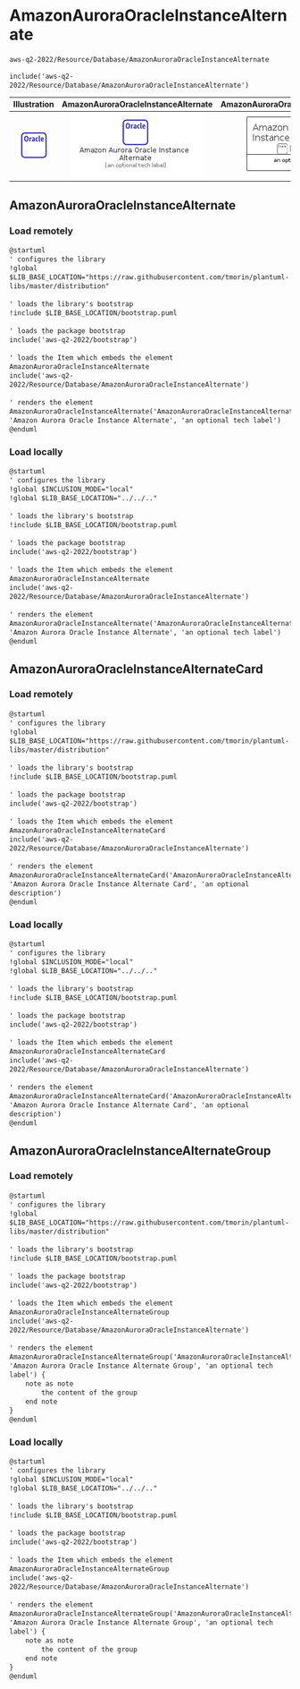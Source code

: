 # AmazonAuroraOracleInstanceAlternate


```text
aws-q2-2022/Resource/Database/AmazonAuroraOracleInstanceAlternate
```

```text
include('aws-q2-2022/Resource/Database/AmazonAuroraOracleInstanceAlternate')
```



| Illustration | AmazonAuroraOracleInstanceAlternate | AmazonAuroraOracleInstanceAlternateCard | AmazonAuroraOracleInstanceAlternateGroup |
| :---: | :---: | :---: | :---: |
| ![illustration for Illustration](../../../aws-q2-2022/Resource/Database/AmazonAuroraOracleInstanceAlternate.png) | ![illustration for AmazonAuroraOracleInstanceAlternate](../../../aws-q2-2022/Resource/Database/AmazonAuroraOracleInstanceAlternate.Local.png) | ![illustration for AmazonAuroraOracleInstanceAlternateCard](../../../aws-q2-2022/Resource/Database/AmazonAuroraOracleInstanceAlternateCard.Local.png) | ![illustration for AmazonAuroraOracleInstanceAlternateGroup](../../../aws-q2-2022/Resource/Database/AmazonAuroraOracleInstanceAlternateGroup.Local.png) |




## AmazonAuroraOracleInstanceAlternate

### Load remotely
```plantuml
@startuml
' configures the library
!global $LIB_BASE_LOCATION="https://raw.githubusercontent.com/tmorin/plantuml-libs/master/distribution"

' loads the library's bootstrap
!include $LIB_BASE_LOCATION/bootstrap.puml

' loads the package bootstrap
include('aws-q2-2022/bootstrap')

' loads the Item which embeds the element AmazonAuroraOracleInstanceAlternate
include('aws-q2-2022/Resource/Database/AmazonAuroraOracleInstanceAlternate')

' renders the element
AmazonAuroraOracleInstanceAlternate('AmazonAuroraOracleInstanceAlternate', 'Amazon Aurora Oracle Instance Alternate', 'an optional tech label')
@enduml
```

### Load locally
```plantuml
@startuml
' configures the library
!global $INCLUSION_MODE="local"
!global $LIB_BASE_LOCATION="../../.."

' loads the library's bootstrap
!include $LIB_BASE_LOCATION/bootstrap.puml

' loads the package bootstrap
include('aws-q2-2022/bootstrap')

' loads the Item which embeds the element AmazonAuroraOracleInstanceAlternate
include('aws-q2-2022/Resource/Database/AmazonAuroraOracleInstanceAlternate')

' renders the element
AmazonAuroraOracleInstanceAlternate('AmazonAuroraOracleInstanceAlternate', 'Amazon Aurora Oracle Instance Alternate', 'an optional tech label')
@enduml
```

## AmazonAuroraOracleInstanceAlternateCard

### Load remotely
```plantuml
@startuml
' configures the library
!global $LIB_BASE_LOCATION="https://raw.githubusercontent.com/tmorin/plantuml-libs/master/distribution"

' loads the library's bootstrap
!include $LIB_BASE_LOCATION/bootstrap.puml

' loads the package bootstrap
include('aws-q2-2022/bootstrap')

' loads the Item which embeds the element AmazonAuroraOracleInstanceAlternateCard
include('aws-q2-2022/Resource/Database/AmazonAuroraOracleInstanceAlternate')

' renders the element
AmazonAuroraOracleInstanceAlternateCard('AmazonAuroraOracleInstanceAlternateCard', 'Amazon Aurora Oracle Instance Alternate Card', 'an optional description')
@enduml
```

### Load locally
```plantuml
@startuml
' configures the library
!global $INCLUSION_MODE="local"
!global $LIB_BASE_LOCATION="../../.."

' loads the library's bootstrap
!include $LIB_BASE_LOCATION/bootstrap.puml

' loads the package bootstrap
include('aws-q2-2022/bootstrap')

' loads the Item which embeds the element AmazonAuroraOracleInstanceAlternateCard
include('aws-q2-2022/Resource/Database/AmazonAuroraOracleInstanceAlternate')

' renders the element
AmazonAuroraOracleInstanceAlternateCard('AmazonAuroraOracleInstanceAlternateCard', 'Amazon Aurora Oracle Instance Alternate Card', 'an optional description')
@enduml
```

## AmazonAuroraOracleInstanceAlternateGroup

### Load remotely
```plantuml
@startuml
' configures the library
!global $LIB_BASE_LOCATION="https://raw.githubusercontent.com/tmorin/plantuml-libs/master/distribution"

' loads the library's bootstrap
!include $LIB_BASE_LOCATION/bootstrap.puml

' loads the package bootstrap
include('aws-q2-2022/bootstrap')

' loads the Item which embeds the element AmazonAuroraOracleInstanceAlternateGroup
include('aws-q2-2022/Resource/Database/AmazonAuroraOracleInstanceAlternate')

' renders the element
AmazonAuroraOracleInstanceAlternateGroup('AmazonAuroraOracleInstanceAlternateGroup', 'Amazon Aurora Oracle Instance Alternate Group', 'an optional tech label') {
    note as note
        the content of the group
    end note
}
@enduml
```

### Load locally
```plantuml
@startuml
' configures the library
!global $INCLUSION_MODE="local"
!global $LIB_BASE_LOCATION="../../.."

' loads the library's bootstrap
!include $LIB_BASE_LOCATION/bootstrap.puml

' loads the package bootstrap
include('aws-q2-2022/bootstrap')

' loads the Item which embeds the element AmazonAuroraOracleInstanceAlternateGroup
include('aws-q2-2022/Resource/Database/AmazonAuroraOracleInstanceAlternate')

' renders the element
AmazonAuroraOracleInstanceAlternateGroup('AmazonAuroraOracleInstanceAlternateGroup', 'Amazon Aurora Oracle Instance Alternate Group', 'an optional tech label') {
    note as note
        the content of the group
    end note
}
@enduml
```

